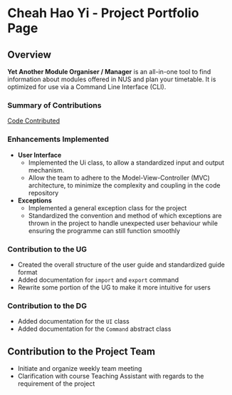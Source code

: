 # Cheah Hao Yi - Project Portfolio Page

## Overview

**Yet Another Module Organiser / Manager** is an all-in-one tool to find information about modules offered in NUS and plan your timetable. It is optimized for use via a Command Line Interface (CLI).

### Summary of Contributions

[Code Contributed](https://nus-cs2113-ay2223s1.github.io/tp-dashboard/?search=&sort=groupTitle&sortWithin=title&timeframe=commit&mergegroup=&groupSelect=groupByRepos&breakdown=true&checkedFileTypes=docs~functional-code~test-code~other&since=2022-09-16&tabOpen=true&tabType=authorship&tabAuthor=CheahHaoYi&tabRepo=AY2223S1-CS2113-F11-3%2Ftp%5Bmaster%5D&authorshipIsMergeGroup=false&authorshipFileTypes=docs~functional-code~test-code&authorshipIsBinaryFileTypeChecked=false&authorshipIsIgnoredFilesChecked=false)

### Enhancements Implemented

- **User Interface** 
  - Implemented the Ui class, to allow a standardized input and output mechanism. 
  - Allow the team to adhere to the Model-View-Controller (MVC) architecture, to minimize the complexity and coupling in the code repository
- **Exceptions**
  - Implemented a general exception class for the project 
  - Standardized the convention and method of which exceptions are thrown in the project to handle unexpected user behaviour while ensuring the programme can still function smoothly

### Contribution to the UG

- Created the overall structure of the user guide and standardized guide format
- Added documentation for `import` and `export` command
- Rewrite some portion of the UG to make it more intuitive for users

### Contribution to the DG
- Added documentation for the `UI` class 
- Added documentation for the `Command` abstract class


## Contribution to the Project Team

- Initiate and organize weekly team meeting
- Clarification with course Teaching Assistant with regards to the requirement of the project